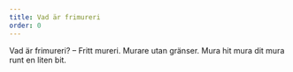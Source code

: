 ```yaml
---
title: Vad är frimureri
order: 0
---
```


Vad är frimureri? – Fritt mureri. Murare utan gränser. Mura hit mura dit mura runt en liten bit.